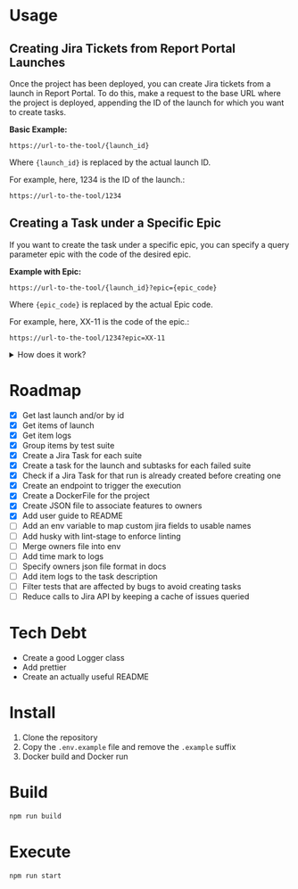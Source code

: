 # Usage

## Creating Jira Tickets from Report Portal Launches

Once the project has been deployed, you can create Jira tickets from a launch in Report Portal. To do this, make a request to the base URL where the project is deployed, appending the ID of the launch for which you want to create tasks.

**Basic Example:**

```
https://url-to-the-tool/{launch_id}
```

Where `{launch_id}` is replaced by the actual launch ID.

For example, here, 1234 is the ID of the launch.:

```
https://url-to-the-tool/1234
```

## Creating a Task under a Specific Epic

If you want to create the task under a specific epic, you can specify a query parameter epic with the code of the desired epic.

**Example with Epic:**

```
https://url-to-the-tool/{launch_id}?epic={epic_code}
```

Where `{epic_code}` is replaced by the actual Epic code.

For example, here, XX-11 is the code of the epic.:

```
https://url-to-the-tool/1234?epic=XX-11
```

<details><summary> How does it work?</summary>

```mermaid
flowchart TD
   A[Run RPJ providing the RP launch id\nOptional: Provide Jira Epic key] --> B
   B{Task for that launch\n already exists}
   B --> |Yes| Z
   B --> |No| C
   C[Get launch data] --> D
   D[Get next item] --> E
   E{**RP** - Item is marked as PB &&\nJ - Bug is not verified in Jira &&\nPB is not market in RP}
   E --> |No| D
   E --> |Yes| F
   F[RP - Mark item as PB in RP] --> G
   G{Suite or test marked as a bug in its name &&\n J - Bug not verified in Jira &&\nPB not marked in RP &&\n 'New' or 'In progress task' DOES NOT already exist for this item }
   G --> |No| C
   G --> |Yes| H
   H[J - Create Task For the RP run] --> I
   I{Epic key provided}
   I --> |Yes| J[J - Update Task to set Epic] --> K
   I --> |No| K
   K[J - Create Subtask Task for each suite in Jira\nContaining all the failed tests of that suite] --> L
   L[J - Update subtasks to set SP] --> Z
   Z(END)
   X[RP -> HTTP Request to Report Portal API\n J -> HTTP Request to Jira API]
```

</details>

# Roadmap

- [x] Get last launch and/or by id
- [x] Get items of launch
- [x] Get item logs
- [x] Group items by test suite
- [x] Create a Jira Task for each suite
- [x] Create a task for the launch and subtasks for each failed suite
- [x] Check if a Jira Task for that run is already created before creating one
- [x] Create an endpoint to trigger the execution
- [x] Create a DockerFile for the project
- [x] Create JSON file to associate features to owners
- [x] Add user guide to README
- [ ] Add an env variable to map custom jira fields to usable names
- [ ] Add husky with lint-stage to enforce linting
- [ ] Merge owners file into env
- [ ] Add time mark to logs
- [ ] Specify owners json file format in docs
- [ ] Add item logs to the task description
- [ ] Filter tests that are affected by bugs to avoid creating tasks
- [ ] Reduce calls to Jira API by keeping a cache of issues queried

# Tech Debt

- Create a good Logger class
- Add prettier
- Create an actually useful README

# Install

1. Clone the repository
2. Copy the `.env.example`
   file and remove the `.example` suffix
3. Docker build and Docker run

# Build

```bash
npm run build
```

# Execute

```bash
npm run start
```
